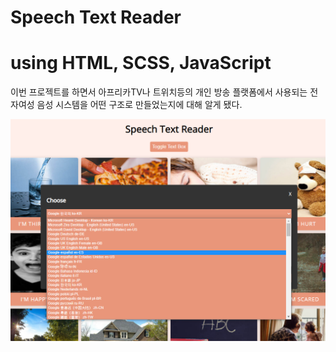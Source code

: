 # Speech Text Reader

<h1>using HTML, SCSS, JavaScript</h1>

이번 프로젝트를 하면서 아프리카TV나 트위치등의 개인 방송 플랫폼에서 사용되는 전자여성 음성 시스템을 어떤 구조로 만들었는지에 대해 알게 됐다.

![이미지1](./img/readme.png)

